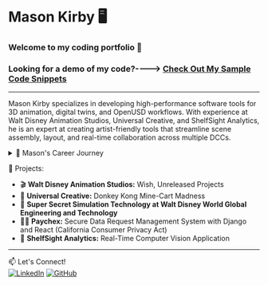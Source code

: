 # Mason Kirby 🖥️


### Welcome to my coding portfolio 🙂

### Looking for a demo of my code?----> [Check Out My Sample Code Snippets](https://github.com/Mason-programming/resume_code_examples/blob/main/code_python/demo.py)
---

Mason Kirby specializes in developing high-performance software tools for 3D animation, digital twins, and OpenUSD workflows. With experience at Walt Disney Animation Studios, Universal Creative, and ShelfSight Analytics, he is an expert at creating artist-friendly tools that streamline scene assembly, layout, and real-time collaboration across multiple DCCs.

<details>
  <summary>📌 Mason's Career Journey </summary>
Ever since I was a kid, I’ve been fascinated by theme parks and roller coasters—the perfect blend of creativity and engineering. I always dreamed of working on one, and I got my chance at Universal Creative, where I developed a controls emulation application for Donkey Kong Mine Cart Madness. Seeing my software contribute to an attraction that brings joy to so many people was an unforgettable experience.

I’ve also always been passionate about movies, especially animation. The idea of building tools that help artists bring stories to life led me to Walt Disney Animation Studios, where I worked as a Technical Director. There, I created pipeline tools for scene assembly, layout, and animation workflows, working closely with artists to make the creative process more seamless and efficient. Being part of Disney’s filmmaking magic was a dream come true.

Now, I’m focused on machine vision and AI-driven automation at ShelfSight Analytics, developing real-time object recognition systems that push the boundaries of how technology interacts with the physical world. My passion for combining creativity and engineering continues through my work and my contributions as a volunteer at SIGGRAPH, where I help shape the future of computer graphics and visual effects.

Whether it’s theme parks, animation, or cutting-edge technology, I thrive at the intersection of storytelling and engineering—building tools that enhance creative expression and bring ideas to life.  
</details>

📂 Projects:
- 🎬 **Walt Disney Animation Studios:** Wish, Unreleased Projects  
- 🎢 **Universal Creative:** Donkey Kong Mine-Cart Madness 
- 🏰 **Super Secret Simulation Technology at Walt Disney World Global Engineering and Technology**
- 👨‍💻 **Paychex:** Secure Data Request Management System with Django and React (California Consumer Privacy Act)
- 📸 **ShelfSight Analytics:** Real-Time Computer Vision Application
---

📫 Let's Connect!  
[![LinkedIn](https://img.shields.io/badge/LinkedIn-Profile-blue)](https://www.linkedin.com/in/mason-kirby-/)  [![GitHub](https://img.shields.io/badge/GitHub-Portfolio-black)](https://github.com/yourusername)
